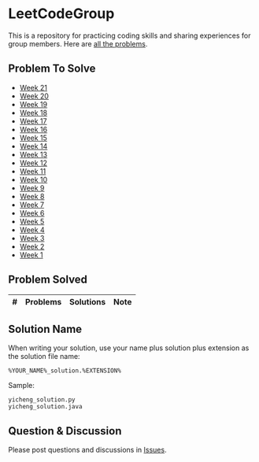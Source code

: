 # LeetCodeGroup
This is a repository for practicing coding skills and sharing experiences for group members. Here are [all the problems](https://leetcode.com/problemset/all/).

## Problem To Solve
- [Week 21](https://github.com/ShengZhangCN/LeetCodeGroup/issues/30)
- [Week 20](https://github.com/ShengZhangCN/LeetCodeGroup/issues/29)
- [Week 19](https://github.com/ShengZhangCN/LeetCodeGroup/issues/28)
- [Week 18](https://github.com/ShengZhangCN/LeetCodeGroup/issues/27)
- [Week 17](https://github.com/ShengZhangCN/LeetCodeGroup/issues/26)
- [Week 16](https://github.com/ShengZhangCN/LeetCodeGroup/issues/25)
- [Week 15](https://github.com/ShengZhangCN/LeetCodeGroup/issues/24)
- [Week 14](https://github.com/ShengZhangCN/LeetCodeGroup/issues/23)
- [Week 13](https://github.com/ShengZhangCN/LeetCodeGroup/issues/22)
- [Week 12](https://github.com/ShengZhangCN/LeetCodeGroup/issues/19)
- [Week 11](https://github.com/ShengZhangCN/LeetCodeGroup/issues/14)
- [Week 10](https://github.com/ShengZhangCN/LeetCodeGroup/issues/13)
- [Week 9](https://github.com/ShengZhangCN/LeetCodeGroup/issues/12)
- [Week 8](https://github.com/ShengZhangCN/LeetCodeGroup/issues/11)
- [Week 7](https://github.com/ShengZhangCN/LeetCodeGroup/issues/10)
- [Week 6](https://github.com/ShengZhangCN/LeetCodeGroup/issues/9)
- [Week 5](https://github.com/ShengZhangCN/LeetCodeGroup/issues/8)
- [Week 4](https://github.com/ShengZhangCN/LeetCodeGroup/issues/6)
- [Week 3](https://github.com/ShengZhangCN/LeetCodeGroup/issues/6)
- [Week 2](https://github.com/ShengZhangCN/LeetCodeGroup/issues/5)
- [Week 1](https://github.com/ShengZhangCN/LeetCodeGroup/issues/4)

## Problem Solved
| \# | Problems | Solutions | Note |
|----|----------|-----------|------|

## Solution Name
When writing your solution, use your name plus solution plus extension as the solution file name:
```
%YOUR_NAME%_solution.%EXTENSION%
```
Sample:
```
yicheng_solution.py
yicheng_solution.java
```

## Question & Discussion
Please post questions and discussions in [Issues](https://github.com/ShengZhangCN/LeetCodeGroup/issues).
